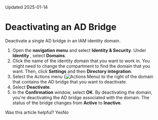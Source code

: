 Updated 2025-01-14
# Deactivating an AD Bridge
Deactivate a single AD bridge in an IAM identity domain.
  1. Open the **navigation menu** and select **Identity & Security**. Under **Identity** , select **Domains**.
  2. Click the name of the identity domain that you want to work in. You might need to change the compartment to find the domain that you want. Then, click **Settings** and then **Directory integration**.
  3. Select the Actions menu (![Actions Menu](https://docs.oracle.com/en-us/iaas/Content/libraries/global-images/actions-menu.png)) to the right of the domain that contains the AD bridge that you want to deactivate.
  4. Select **Deactivate**.
  5. In the **Confirmation** window, select **OK**.
By deactivating the domain, you're deactivating the AD bridge associated with the domain. The status of the bridge changes from **Active** to **Inactive**.


Was this article helpful?
YesNo

